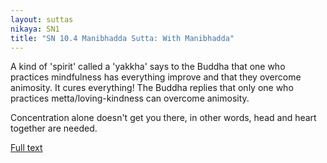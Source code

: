 ```yaml
---
layout: suttas
nikaya: SN1
title: "SN 10.4 Manibhadda Sutta: With Manibhadda"
---
```


A kind of 'spirit' called a 'yakkha' says to the Buddha that one who practices mindfulness has everything improve and that they overcome animosity. It cures everything! The Buddha replies that only one who practices metta/loving-kindness can overcome animosity.  

Concentration alone doesn't get you there, in other words, head and heart together are needed.


[Full text](https://www.dhammatalks.org/suttas/SN/SN10_4.html)
